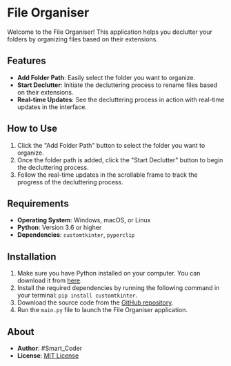 # File Organiser

Welcome to the File Organiser! This application helps you declutter your folders by organizing files based on their extensions.

## Features

- **Add Folder Path**: Easily select the folder you want to organize.
- **Start Declutter**: Initiate the decluttering process to rename files based on their extensions.
- **Real-time Updates**: See the decluttering process in action with real-time updates in the interface.

## How to Use

1. Click the "Add Folder Path" button to select the folder you want to organize.
2. Once the folder path is added, click the "Start Declutter" button to begin the decluttering process.
3. Follow the real-time updates in the scrollable frame to track the progress of the decluttering process.

## Requirements

- **Operating System**: Windows, macOS, or Linux
- **Python**: Version 3.6 or higher
- **Dependencies**: `customtkinter`, `pyperclip`

## Installation

1. Make sure you have Python installed on your computer. You can download it from [here](https://www.python.org/downloads/).
2. Install the required dependencies by running the following command in your terminal: `pip install customtkinter`.
3. Download the source code from the [GitHub repository](https://github.com/SmartCoder12345/File-Organiser).
4. Run the `main.py` file to launch the File Organiser application.

## About

- **Author**: #Smart_Coder
- **License**: [MIT License](LICENSE)
